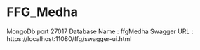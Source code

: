 # FFG_Medha

MongoDb port 27017
Database Name : ffgMedha
Swagger URL : https://localhost:11080/ffg/swagger-ui.html
